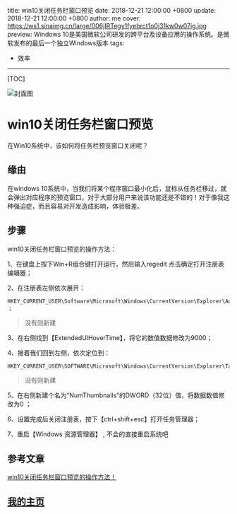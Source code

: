 title: win10关闭任务栏窗口预览
date: 2018-12-21 12:00:00 +0800
update: 2018-12-21 12:00:00 +0800
author: me
cover: https://ws1.sinaimg.cn/large/006jIRTegy1fyebrct1o0j31kw0w07ig.jpg
preview:  Windows 10是美国微软公司研发的跨平台及设备应用的操作系统。是微软发布的最后一个独立Windows版本
tags:

  - 效率

---

[TOC]

![封面图](https://ws1.sinaimg.cn/large/006jIRTegy1fyebrct1o0j31kw0w07ig.jpg)

# win10关闭任务栏窗口预览

在Win10系统中，该如何将任务栏预览窗口关闭呢？

## 缘由

在windows 10系统中，当我们将某个程序窗口最小化后，鼠标从任务栏移过，就会弹出对应程序的预览窗口，对于大部分用户来说该功能还是不错的！对于像我这种强迫症，而且容易对开发造成影响，体验极差。

## 步骤

win10关闭任务栏窗口预览的操作方法：

1、在键盘上按下Win+R组合键打开运行，然后输入regedit  点击确定打开注册表编辑器；



2、在注册表左侧依次展开：

```
HKEY_CURRENT_USER\Software\Microsoft\Windows\CurrentVersion\Explorer\Advanced ；
```



> 没有则新建

3、在右侧找到【ExtendedUIHoverTime】，将它的数值数据修改为9000；

4、接着我们回到左侧，依次定位到：

```xml
HKEY_CURRENT_USER\SOFTWARE\Microsoft\Windows\CurrentVersion\Explorer\Taskband ；
```



> 没有则新建

5、在右侧新建个名为“NumThumbnails”的DWORD（32位）值，将数据数值修改为0 ；



6、设置完成后关闭注册表，按下【ctrl+shift+esc】打开任务管理器；



7、重启【Windows 资源管理器】 , 不会的直接重启系统吧

## 参考文章

[win10关闭任务栏窗口预览的操作方法！](http://www.w10zj.com/Win10xy/Win10yh_4500.html)

## [我的主页](https://suveng.github.io/blog/)
